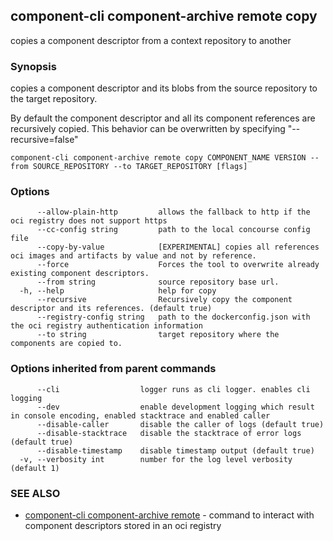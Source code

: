 ## component-cli component-archive remote copy

copies a component descriptor from a context repository to another

### Synopsis


copies a component descriptor and its blobs from the source repository to the target repository.

By default the component descriptor and all its component references are recursively copied.
This behavior can be overwritten by specifying "--recursive=false"



```
component-cli component-archive remote copy COMPONENT_NAME VERSION --from SOURCE_REPOSITORY --to TARGET_REPOSITORY [flags]
```

### Options

```
      --allow-plain-http         allows the fallback to http if the oci registry does not support https
      --cc-config string         path to the local concourse config file
      --copy-by-value            [EXPERIMENTAL] copies all references oci images and artifacts by value and not by reference.
      --force                    Forces the tool to overwrite already existing component descriptors.
      --from string              source repository base url.
  -h, --help                     help for copy
      --recursive                Recursively copy the component descriptor and its references. (default true)
      --registry-config string   path to the dockerconfig.json with the oci registry authentication information
      --to string                target repository where the components are copied to.
```

### Options inherited from parent commands

```
      --cli                  logger runs as cli logger. enables cli logging
      --dev                  enable development logging which result in console encoding, enabled stacktrace and enabled caller
      --disable-caller       disable the caller of logs (default true)
      --disable-stacktrace   disable the stacktrace of error logs (default true)
      --disable-timestamp    disable timestamp output (default true)
  -v, --verbosity int        number for the log level verbosity (default 1)
```

### SEE ALSO

* [component-cli component-archive remote](component-cli_component-archive_remote.md)	 - command to interact with component descriptors stored in an oci registry

